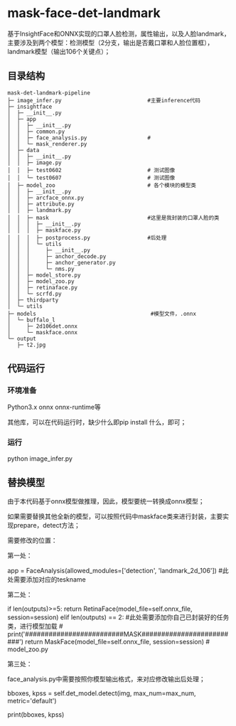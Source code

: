 # mask-face-det-landmark

基于InsightFace和ONNX实现的口罩人脸检测，属性输出，以及人脸landmark，主要涉及到两个模型：检测模型（2分支，输出是否戴口罩和人脸位置框），landmark模型（输出106个关键点）；

## 目录结构

```
mask-det-landmark-pipeline
├─ image_infer.py                           #主要inference代码
├─ insightface
│  ├─ __init__.py
│  ├─ app
│  │  ├─ __init__.py
│  │  ├─ common.py
│  │  ├─ face_analysis.py                   #
│  │  └─ mask_renderer.py
│  ├─ data
│  │  ├─ __init__.py
│  │  ├─ image.py
│  │  ├─ test0602                           # 测试图像
│  │  └─ test0607                           # 测试图像
│  ├─ model_zoo                             # 各个模块的模型类
│  │  ├─ __init__.py
│  │  ├─ arcface_onnx.py
│  │  ├─ attribute.py
│  │  ├─ landmark.py
│  │  ├─ mask                               #这里是我封装的口罩人脸的类
│  │  │  ├─ __init__.py
│  │  │  ├─ maskface.py
│  │  │  ├─ postprocess.py                  #后处理
│  │  │  └─ utils
│  │  │     ├─ __init__.py
│  │  │     ├─ anchor_decode.py
│  │  │     ├─ anchor_generator.py
│  │  │     └─ nms.py
│  │  ├─ model_store.py
│  │  ├─ model_zoo.py
│  │  ├─ retinaface.py
│  │  └─ scrfd.py
│  ├─ thirdparty
│  └─ utils
├─ models                                    #模型文件，.onnx
│  └─ buffalo_l
│     ├─ 2d106det.onnx
│     └─ maskface.onnx
└─ output
   ├─ t2.jpg

```

## 代码运行

### 环境准备

Python3.x
onnx
onnx-runtime等

其他库，可以在代码运行时，缺少什么即pip install 什么，即可；

### 运行

 python image_infer.py

## 替换模型

由于本代码基于onnx模型做推理，因此，模型要统一转换成onnx模型；

如果需要替换其他全新的模型，可以按照代码中maskface类来进行封装，主要实现prepare，detect方法；

需要修改的位置：

第一处：

app = FaceAnalysis(allowed_modules=['detection', 'landmark_2d_106'])  #此处需要添加对应的teskname

第二处： 

if len(outputs)>=5:
    return RetinaFace(model_file=self.onnx_file, session=session)
elif len(outputs) == 2:                                                #此处需要添加你自己已封装好的任务类，进行模型加载
    # print('#########################MASK#########################')
    return MaskFace(model_file=self.onnx_file, session=session)              # model_zoo.py

第三处：

face_analysis.py中需要按照你模型输出格式，来对应修改输出后处理；
 
bboxes, kpss = self.det_model.detect(img,
                                             max_num=max_num,
                                             metric='default')

print(bboxes, kpss)
